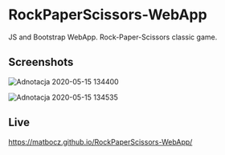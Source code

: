 # RockPaperScissors-WebApp
JS and Bootstrap WebApp. Rock-Paper-Scissors classic game.

## Screenshots
![Adnotacja 2020-05-15 134400](https://user-images.githubusercontent.com/34821903/82046922-278b3100-96b2-11ea-86e5-4768b946e59a.png)

![Adnotacja 2020-05-15 134535](https://user-images.githubusercontent.com/34821903/82047039-60c3a100-96b2-11ea-9430-bafb68247e40.png)

## Live
https://matbocz.github.io/RockPaperScissors-WebApp/
